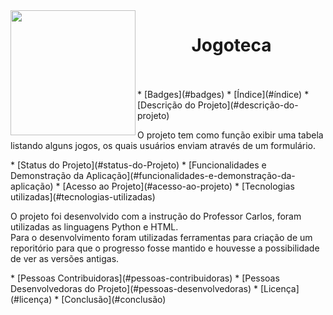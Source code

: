<img align="left" width="200" height="200" src="https://user-images.githubusercontent.com/108819718/182240433-53826899-dbd7-4dfe-a81a-5a665941ef4f.jpg">
<h1 align="center", > Jogoteca </h1><br><br>
* [Badges](#badges)
* [Índice](#índice)
* [Descrição do Projeto](#descrição-do-projeto)
<p> O projeto tem como função exibir uma tabela listando alguns jogos, os quais usuários enviam através de um formulário.</p>
* [Status do Projeto](#status-do-Projeto)
* [Funcionalidades e Demonstração da Aplicação](#funcionalidades-e-demonstração-da-aplicação)
* [Acesso ao Projeto](#acesso-ao-projeto)
* [Tecnologias utilizadas](#tecnologias-utilizadas)
<p> O projeto foi desenvolvido com a instrução do Professor Carlos, foram utilizadas as linguagens Python e HTML.<br>Para o desenvolvimento foram utilizadas ferramentas para criação de um reporitório para que o progresso fosse mantido e houvesse a possibilidade de ver as versões antigas.</p> 
* [Pessoas Contribuidoras](#pessoas-contribuidoras)
* [Pessoas Desenvolvedoras do Projeto](#pessoas-desenvolvedoras)
* [Licença](#licença)
* [Conclusão](#conclusão)
